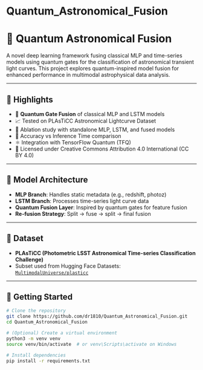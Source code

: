 # Quantum_Astronomical_Fusion
# 🌌 Quantum Astronomical Fusion

A novel deep learning framework fusing classical MLP and time-series models using quantum gates for the classification of astronomical transient light curves. This project explores quantum-inspired model fusion for enhanced performance in multimodal astrophysical data analysis.

---

## 📌 Highlights

- 🔮 **Quantum Gate Fusion** of classical MLP and LSTM models
- 📈 Tested on PLAsTiCC Astronomical Lightcurve Dataset
- 🧠 Ablation study with standalone MLP, LSTM, and fused models
- 🧪 Accuracy vs Inference Time comparison
- ⚛️ Integration with TensorFlow Quantum (TFQ)
- 📝 Licensed under Creative Commons Attribution 4.0 International (CC BY 4.0)

---

## 🧬 Model Architecture

- **MLP Branch**: Handles static metadata (e.g., redshift, photoz)
- **LSTM Branch**: Processes time-series light curve data
- **Quantum Fusion Layer**: Inspired by quantum gates for feature fusion
- **Re-fusion Strategy**: Split → fuse → split → final fusion

---

## 📁 Dataset

- **PLAsTiCC (Photometric LSST Astronomical Time-series Classification Challenge)**
- Subset used from Hugging Face Datasets:  
  [`MultimodalUniverse/plasticc`](https://huggingface.co/datasets/MultimodalUniverse/plasticc)

---

## 🚀 Getting Started

```bash
# Clone the repository
git clone https://github.com/dr1810/Quantum_Astronomical_Fusion.git
cd Quantum_Astronomical_Fusion

# (Optional) Create a virtual environment
python3 -m venv venv
source venv/bin/activate  # or venv\Scripts\activate on Windows

# Install dependencies
pip install -r requirements.txt
